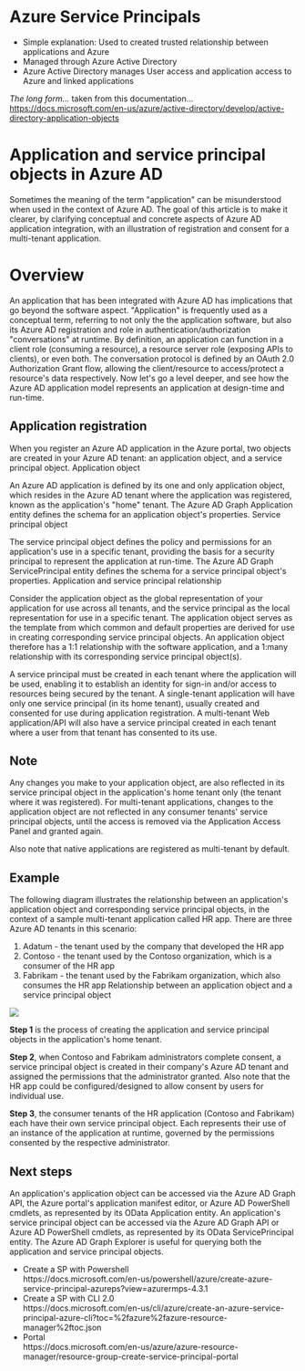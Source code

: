 # Azure Service Principals

<ul>
<li>Simple explanation: Used to created trusted relationship between applications and Azure
<li>Managed through Azure Active Directory 
<li>Azure Active Directory manages User access and application access to Azure and linked applications
</ul>

<i>The long form... </i> taken from this documentation... https://docs.microsoft.com/en-us/azure/active-directory/develop/active-directory-application-objects


# Application and service principal objects in Azure AD

Sometimes the meaning of the term "application" can be misunderstood when used in the context of Azure AD. The goal of this article is to make it clearer, by clarifying conceptual and concrete aspects of Azure AD application integration, with an illustration of registration and consent for a multi-tenant application.

# Overview

An application that has been integrated with Azure AD has implications that go beyond the software aspect. "Application" is frequently used as a conceptual term, referring to not only the the application software, but also its Azure AD registration and role in authentication/authorization "conversations" at runtime. By definition, an application can function in a client role (consuming a resource), a resource server role (exposing APIs to clients), or even both. The conversation protocol is defined by an OAuth 2.0 Authorization Grant flow, allowing the client/resource to access/protect a resource's data respectively. Now let's go a level deeper, and see how the Azure AD application model represents an application at design-time and run-time.

## Application registration

When you register an Azure AD application in the Azure portal, two objects are created in your Azure AD tenant: an application object, and a service principal object.
Application object

An Azure AD application is defined by its one and only application object, which resides in the Azure AD tenant where the application was registered, known as the application's "home" tenant. The Azure AD Graph Application entity defines the schema for an application object's properties.
Service principal object

The service principal object defines the policy and permissions for an application's use in a specific tenant, providing the basis for a security principal to represent the application at run-time. The Azure AD Graph ServicePrincipal entity defines the schema for a service principal object's properties.
Application and service principal relationship

Consider the application object as the global representation of your application for use across all tenants, and the service principal as the local representation for use in a specific tenant. The application object serves as the template from which common and default properties are derived for use in creating corresponding service principal objects. An application object therefore has a 1:1 relationship with the software application, and a 1:many relationship with its corresponding service principal object(s).

A service principal must be created in each tenant where the application will be used, enabling it to establish an identity for sign-in and/or access to resources being secured by the tenant. A single-tenant application will have only one service principal (in its home tenant), usually created and consented for use during application registration. A multi-tenant Web application/API will also have a service principal created in each tenant where a user from that tenant has consented to its use.

## Note
Any changes you make to your application object, are also reflected in its service principal object in the application's home tenant only (the tenant where it was registered). For multi-tenant applications, changes to the application object are not reflected in any consumer tenants' service principal objects, until the access is removed via the Application Access Panel and granted again. 

Also note that native applications are registered as multi-tenant by default.

## Example
The following diagram illustrates the relationship between an application's application object and corresponding service principal objects, in the context of a sample multi-tenant application called HR app. There are three Azure AD tenants in this scenario:

<ol>
<li> Adatum - the tenant used by the company that developed the HR app
<li> Contoso - the tenant used by the Contoso organization, which is a consumer of the HR app
<li> Fabrikam - the tenant used by the Fabrikam organization, which also consumes the HR app Relationship between an application object and a service principal object
</ol>

<img src="https://docs.microsoft.com/en-us/azure/active-directory/develop/media/active-directory-application-objects/application-objects-relationship.png" maxwidth="900">

<b>Step 1</b> is the process of creating the application and service principal objects in the application's home tenant.

<b>Step 2</b>, when Contoso and Fabrikam administrators complete consent, a service principal object is created in their company's Azure AD tenant and assigned the permissions that the administrator granted. Also note that the HR app could be configured/designed to allow consent by users for individual use.

<b>Step 3</b>, the consumer tenants of the HR application (Contoso and Fabrikam) each have their own service principal object. Each represents their use of an instance of the application at runtime, governed by the permissions consented by the respective administrator.

## Next steps

An application's application object can be accessed via the Azure AD Graph API, the Azure portal's application manifest editor, or Azure AD PowerShell cmdlets, as represented by its OData Application entity.
An application's service principal object can be accessed via the Azure AD Graph API or Azure AD PowerShell cmdlets, as represented by its OData ServicePrincipal entity.
The Azure AD Graph Explorer is useful for querying both the application and service principal objects.

<ul>
<li>Create a SP with Powershell<br>
https://docs.microsoft.com/en-us/powershell/azure/create-azure-service-principal-azureps?view=azurermps-4.3.1
<li>Create a SP with CLI 2.0</br>
https://docs.microsoft.com/en-us/cli/azure/create-an-azure-service-principal-azure-cli?toc=%2fazure%2fazure-resource-manager%2ftoc.json
<li>Portal<br>
https://docs.microsoft.com/en-us/azure/azure-resource-manager/resource-group-create-service-principal-portal
</ul>
